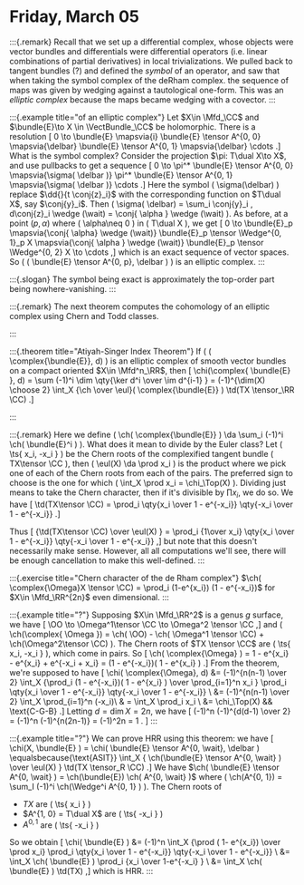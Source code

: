 # Friday, March 05




:::{.remark}
Recall that we set up a differential complex, whose objects were vector bundles and differentials were differential operators (i.e. linear combinations of partial derivatives) in local trivializations.
We pulled back to tangent bundles (?) and defined the *symbol* of an operator, and saw that when taking the symbol complex of the deRham complex. the sequence of maps was given by wedging against a tautological one-form.
This was an *elliptic complex* because the maps became wedging with a covector.
:::


:::{.example title="of an elliptic complex"}
Let $X\in \Mfd_\CC$ and $\bundle{E}\to X \in \VectBundle_\CC$ be holomorphic.
There is a resolution
\[
0 \to \bundle{E} \mapsvia{i} \bundle{E} \tensor A^{0, 0} \mapsvia{\delbar} \bundle{E} \tensor A^{0, 1} \mapsvia{\delbar} \cdots
.\]
What is the symbol complex?
Consider the projection $\pi: T\dual X\to X$, and use pullbacks to get a sequence
\[
0 \to \pi^* \bundle{E} \tensor A^{0, 0} \mapsvia{\sigma( \delbar )} \pi^* \bundle{E} \tensor A^{0, 1} \mapsvia{\sigma( \delbar )} \cdots
.\]
Here the symbol \( \sigma(\delbar) \) replace $\dd{}{t \conj{z}_i}$ with the corresponding function on $T\dual X$, say $\conj{y}_i$.
Then \( \sigma( \delbar) = \sum_i \conj{y}_i \, d\conj{z}_i \wedge (\wait) = \conj{ \alpha } \wedge (\wait) \).
As before, at a point $(p, \alpha)$ where \( \alpha\neq 0 \) in \( T\dual X \), we get
\[
0 \to \bundle{E}_p \mapsvia{\conj{ \alpha} \wedge (\wait)} \bundle{E}_p \tensor \Wedge^{0, 1}_p X \mapsvia{\conj{ \alpha } \wedge (\wait)} \bundle{E}_p \tensor \Wedge^{0, 2} X \to \cdots
,\]
which is an exact sequence of vector spaces.
So \( ( \bundle{E} \tensor A^{0, p}, \delbar ) \) is an elliptic complex.
:::


:::{.slogan}
The symbol being exact is approximately the top-order part being nowhere-vanishing.
:::

:::{.remark}
The next theorem computes the cohomology of an elliptic complex using Chern and Todd classes.

:::

:::{.theorem title="Atiyah-Singer Index Theorem"}
If \( ( \complex{\bundle{E}}, d) \) is an elliptic complex of smooth vector bundles on a compact oriented $X\in \Mfd^n_\RR$, then 
\[
\chi(\complex{ \bundle{E} }, d) = \sum (-1)^i \dim \qty{\ker d^i \over \im d^{i-1} } = 
(-1)^{\dim(X) \choose 2}
\int_X {\ch \over \eul}( \complex{\bundle{E}} ) \td(TX \tensor_\RR \CC)
.\]


:::


:::{.remark}
Here we define \( \ch( \complex{\bundle{E}} ) \da \sum_i (-1)^i \ch( \bundle{E}^i ) \).
What does it mean to divide by the Euler class?
Let \( \ts{ x_i, -x_i } \)  be the Chern roots of the complexified tangent bundle \( TX\tensor \CC \), then \( \eul(X) \da \prod x_i \) is the product where we pick one of each of the Chern roots from each of the pairs.
The preferred sign to choose is the one for which \( \int_X \prod x_i = \chi_\Top(X) \).
Dividing just means to take the Chern character, then if it's divisible by $\prod x_i$, we do so.
We have 
\[
\td(TX\tensor \CC) = \prod_i 
\qty{x_i \over 1 - e^{-x_i}} 
\qty{-x_i \over 1 - e^{-x_i}} 
.\]

Thus
\[
{\td(TX\tensor \CC) \over \eul(X) } = 
\prod_i {1\over x_i}
\qty{x_i \over 1 - e^{-x_i}} 
\qty{-x_i \over 1 - e^{-x_i}} 
,\]
but note that this doesn't necessarily make sense.
However, all all computations we'll see, there will be enough cancellation to make this well-defined.
:::


:::{.exercise title="Chern character of the de Rham complex"}
$\ch( \complex{\Omega}X \tensor \CC) = \prod_i (1-e^{x_i}) (1 - e^{-x_i})$ for $X\in \Mfd_\RR^{2n}$ even dimensional.
:::


:::{.example title="?"}
Supposing $X\in \Mfd_\RR^2$ is a genus $g$ surface, we have
\[
\OO \to \Omega^1\tensor \CC \to \Omega^2 \tensor \CC
,\]
and \( \ch(\complex{ \Omega }) = \ch( \OO) - \ch( \Omega^1 \tensor \CC) + \ch(\Omega^2\tensor \CC)  \).
The Chern roots of $TX \tensor \CC$ are \( \ts{ x_i, -x_i } \), which come in pairs.
So
\[
\ch( \complex{\Omega} ) 
= 1 - e^{x_i} - e^{x_i} + e^{-x_i + x_i}
= (1 - e^{-x_i})( 1 - e^{x_i} )
.\]
From the theorem, we're supposed to have 
\[
\chi( \complex{\Omega}, d) 
&= 
(-1)^{n(n-1) \over 2}
\int_X
{\prod_i (1 - e^{-x_i})( 1 - e^{x_i} ) \over \prod_{i=1}^n x_i }
\prod_i 
\qty{x_i \over 1 - e^{-x_i}} 
\qty{-x_i \over 1 - e^{-x_i}} \\
&= 
(-1)^{n(n-1) \over 2}
\int_X
\prod_{i=1}^n (-x_i)\\
& = \int_X 
\prod_i x_i \\
&=
\chi_\Top(X) && \text{C-G-B}
.\]
Letting $d=\dim X = 2n$, we have 
\[
(-1)^n (-1)^{d(d-1) \over 2} = (-1)^n (-1)^{n(2n-1)} = (-1)^2n = 1 .
\]
:::

:::{.example title="?"}
We can prove HRR using this theorem: we have
\[
\chi(X, \bundle{E} ) = \chi( \bundle{E} \tensor A^{0, \wait}, \delbar ) \equalsbecause{\text{ASIT}} \int_X { \ch(\bundle{E} \tensor A^{0, \wait} ) \over \eul(X) } \td(TX \tensor_R \CC)
.\]
We have $\ch( \bundle{E} \tensor A^{0, \wait} ) = \ch(\bundle{E}) \ch( A^{0, \wait} )$ where \( \ch(A^{0, 1}) = \sum_I (-1)^i \ch(\Wedge^i A^{0, 1} )  \).
The Chern roots of 

- $TX$ are \( \ts{ x_i } \)  
- $A^{1, 0} = T\dual X$ are \( \ts{ -x_i } \)  
- $A^{0, 1}$ are \( \ts{ -x_i } \)  

So we obtain 
\[
\chi( \bundle{E} ) 
&= (-1)^n \int_X {\prod ( 1- e^{x_i}) \over \prod x_i}
\prod_i 
\qty{x_i \over 1 - e^{-x_i}} 
\qty{-x_i \over 1 - e^{-x_i}} \\
&= \int_X \ch( \bundle{E} ) \prod_i {x_i \over 1-e^{-x_i} } \\
&= \int_X \ch( \bundle{E} ) \td(TX)
,\]
which is HRR.
:::








